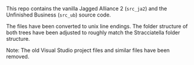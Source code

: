 This repo contains the vanilla Jagged Alliance 2 (`src_ja2`) and the Unfinished Business (`src_ub`) source code.

The files have been converted to unix line endings. The folder structure of both trees have been adjusted to roughly match the Stracciatella folder structure.


Note: The old Visual Studio project files and similar files have been removed.

